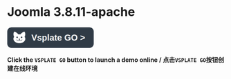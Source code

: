 # Joomla 3.8.11-apache

<a href="https://www.vsplate.com/?docker-compose=https://github.com/vsplate/dcenvs/joomla/3.8.11-apache"><img alt="VSPLATE GO" src="https://raw.githubusercontent.com/vsplate/images/master/vsgo_btn.png" width="200px"></a>

**Click the `VSPLATE GO` button to launch a demo online / 点击`VSPLATE GO`按钮创建在线环境**
